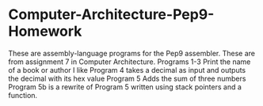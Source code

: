 # Computer-Architecture-Pep9-Homework
These are assembly-language programs for the Pep9 assembler. These are from assignment 7 in Computer Architecture.
Programs 1-3 Print the name of a book or author I like
Program 4 takes a decimal as input and outputs the decimal with its hex value
Program 5 Adds the sum of three numbers
Program 5b is a rewrite of Program 5 written using stack pointers and a function.
